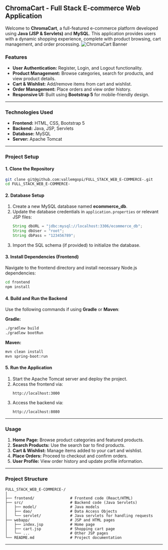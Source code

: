 ## **ChromaCart - Full Stack E-commerce Web Application**

Welcome to **ChromaCart**, a full-featured e-commerce platform developed using **Java (JSP & Servlets)** and **MySQL**. This application provides users with a dynamic shopping experience, complete with product browsing, cart management, and order processing.
![ChromaCart Banner]([images/banner.png](https://github.com/vallemgopi/FULL_STACK_WEB_E-COMMERCE-/blob/main/Screenshot%202024-10-15%20004820.png))

### **Features**
- **User Authentication:** Register, Login, and Logout functionality.
- **Product Management:** Browse categories, search for products, and view product details.
- **Cart & Wishlist:** Add/remove items from cart and wishlist.
- **Order Management:** Place orders and view order history.
- **Responsive UI:** Built using **Bootstrap 5** for mobile-friendly design.

---

### **Technologies Used**
- **Frontend:** HTML, CSS, Bootstrap 5
- **Backend:** Java, JSP, Servlets
- **Database:** MySQL
- **Server:** Apache Tomcat

---

### **Project Setup**

#### 1. Clone the Repository
```bash
git clone git@github.com:vallemgopi/FULL_STACK_WEB_E-COMMERCE-.git
cd FULL_STACK_WEB_E-COMMERCE-
```

#### 2. Database Setup
1. Create a new MySQL database named **ecommerce_db**.
2. Update the database credentials in `application.properties` or relevant JSP files:
   ```java
   String dbURL = "jdbc:mysql://localhost:3306/ecommerce_db";
   String dbUser = "root";
   String dbPass = "123456789";
   ```
3. Import the SQL schema (if provided) to initialize the database.

#### 3. Install Dependencies (Frontend)
Navigate to the frontend directory and install necessary Node.js dependencies:
```bash
cd frontend
npm install
```

#### 4. Build and Run the Backend
Use the following commands if using **Gradle** or **Maven**:

**Gradle:**
```bash
./gradlew build
./gradlew bootRun
```

**Maven:**
```bash
mvn clean install
mvn spring-boot:run
```

#### 5. Run the Application
1. Start the Apache Tomcat server and deploy the project.
2. Access the frontend via:
   ```
   http://localhost:3000
   ```
3. Access the backend via:
   ```
   http://localhost:8080
   ```

---

### **Usage**
1. **Home Page:** Browse product categories and featured products.
2. **Search Products:** Use the search bar to find products.
3. **Cart & Wishlist:** Manage items added to your cart and wishlist.
4. **Place Orders:** Proceed to checkout and confirm orders.
5. **User Profile:** View order history and update profile information.

---

### **Project Structure**
```
FULL_STACK_WEB_E-COMMERCE-/
│
├── frontend/                # Frontend code (React/HTML)
├── src/                     # Backend code (Java Servlets)
│   ├── model/               # Java models
│   ├── dao/                 # Data Access Objects
│   └── servlet/             # Java servlets for handling requests
├── webapp/                  # JSP and HTML pages
│   ├── index.jsp            # Home page
│   ├── cart.jsp             # Shopping cart page
│   └── ...                  # Other JSP pages
└── README.md                # Project documentation
```

---

